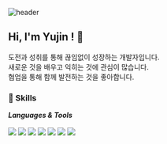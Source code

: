 

![header](https://capsule-render.vercel.app/api?type=wave&color=auto&height=100&section=header&fontSize=40)

## Hi, I'm Yujin ! 👋

도전과 성취를 통해 끊임없이 성장하는 개발자입니다.<br>
새로운 것을 배우고 익히는 것에 관심이 많습니다.<br>
협업을 통해 함께 발전하는 것을 좋아합니다.<br>

### 💪 Skills
***Languages & Tools*** <br>
<br>
<img src="https://img.shields.io/badge/HTML5-E34F26?style=flat&logo=html5&logoColor=white"/>
<img src="https://img.shields.io/badge/CSS3-1572B6?style=flat&logo=html5&logoColor=white"/>
<img src="https://img.shields.io/badge/JavaScript-F7DF1E?style=flat&logo=javascript&logoColor=white"/>
<img src="https://img.shields.io/badge/JQuery-0769AD?style=flat&logo=jquery&logoColor=white"/>
<img src="https://img.shields.io/badge/React-61DAFB?style=flat&logo=react&logoColor=white"/>
<img src="https://img.shields.io/badge/Java-007396?style=flat-square&logo=Java&logoColor=white"/>
<img src="https://img.shields.io/badge/Git-F05032?style=flat&logo=git&logoColor=white"/>
